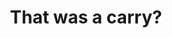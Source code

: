 ---
pid: ch1083
title: That was a carry?
location_transcription: Broad St.
coordinates: "[-75.172532100385, 39.91206251553]"
zipcode: '19132'
gen_neighborhood: North Philadelphia
neighborhood: Strawberry Mansion
outside_phl: 
age: '18'
age_range: 13-19
instagram: 
image_file_name: ch_108.jpg
proposal_transcription: Allen Iverson vs Jordan Crossover
topic: Sports
topic_summary: '0'
type: Other No Form
keywords_other: Sports, Basketball
credit: Cartyair
image_labels: 
twitter: 
facebook: 
permalink: "/monuments/ch1083/"
layout: item-page
---